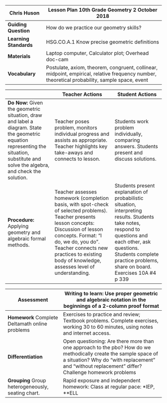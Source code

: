 
|Chris Huson |Lesson Plan 10th Grade Geometry  2 October 2018|
|---|---|
|**Guiding Question**|How do we practice our geometry skills?
|**Learning Standards**|HSG.CO.A.1 Know precise geometric definitions
|**Materials**|Laptop computer, Calculator plot; Overhead doc-cam|
|**Vocabulary**|Postulate, axiom, theorem, congruent, collinear, midpoint, empirical, relative frequency number, theoretical probability, sample space, event|

||Teacher Actions|Student Actions|
|---|---|---|
|**Do Now:** Given the geometric situation, draw and label a diagram. State the geometric equation representing the situation, substitute and solve the algebra, and check the solution. |Teacher poses problem, monitors individual progress and assists as appropriate. Teacher highlights key take-aways and connects to lesson.|Students work problem individually, comparing answers. Students present and discuss solutions.|
|**Procedure:** Applying geometry and algebraic formal methods.|Teacher assesses homework (completion basis, with spot-check of selected problems). Teacher presents lesson concepts: Discussion of lesson concepts. Format: “I do, we do, you do”. Teacher connects new practices to existing body of knowledge, assesses level of understanding.|Students present explanation of probabilistic situation, interpreting results. Students take notes, respond to questions and each other, ask questions. Students complete practice problems, share on board. Exercises 10A \#4 p 339|

|**Assessment**|Writing to learn: Use proper geometric and algebraic notation in the beginnings of a 2-column proof format|
|---|---|
|**Homework** Complete Deltamath online problems|Exercises to practice and review; Textbook problems. Complete exercises, working 30 to 60 minutes, using notes and internet access.|
|**Differentiation**|Open questioning: Are there more than one approach to the pbo? How do we methodically create the sample space of a situation? Why do “with replacement” and “without replacement” differ? Challenge homework problems|
|**Grouping** Group heterogeneously, seating chart.|Rapid exposure and independent homework: Class at regular pace: \*IEP, \*\*ELL|
<!--stackedit_data:
eyJoaXN0b3J5IjpbLTI5MTAzMzgxLDE0MzQwNzU2NzMsLTEzOD
UyNDk1MTAsLTE4MTA1NTMyOTksMTg1ODYyMzQwNCwtMjEzMjU1
MTAxMV19
-->